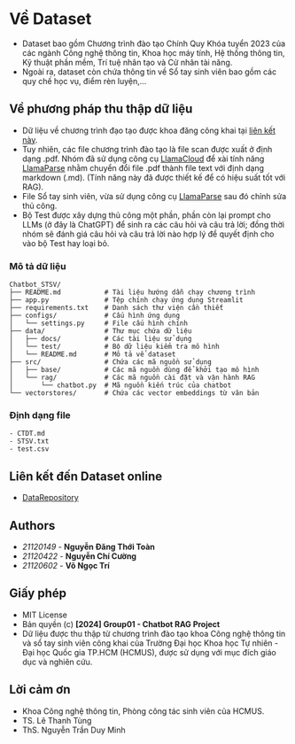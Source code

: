 # Về Dataset
* Dataset bao gồm Chương trình đào tạo Chính Quy Khóa tuyển 2023 của các ngành Công nghệ thông tin, Khoa học máy tính, Hệ thống thông tin, Kỹ thuật phần mềm, Trí tuệ nhân tạo và Cử nhân tài năng. 
* Ngoài ra, dataset còn chứa thông tin về Sổ tay sinh viên bao gồm các quy chế học vụ, điểm rèn luyện,...

## Về phương pháp thu thập dữ liệu

* Dữ liệu về chương trình đạo tạo được khoa đăng công khai tại [liên kết này](https://www.fit.hcmus.edu.vn/vn/Default.aspx?tabid=1284). 
* Tuy nhiên, các file chương trình đào tạo là file scan được xuất ở định dạng .pdf. Nhóm đã sử dụng công cụ [LlamaCloud](https://cloud.llamaindex.ai/) để xài tính năng [LlamaParse](https://cloud.llamaindex.ai/parse) nhằm chuyển đổi file .pdf thành file text với định dạng markdown (.md). (Tính năng này đã được thiết kế để có hiệu suất tốt với RAG).
* File Sổ tay sinh viên, vừa sử dụng công cụ [LlamaParse](https://cloud.llamaindex.ai/parse) sau đó chỉnh sửa thủ công.
* Bộ Test được xây dựng thủ công một phần, phần còn lại prompt cho LLMs (ở đây là ChatGPT) để sinh ra các câu hỏi và câu trả lời; đồng thời nhóm sẽ đánh giá câu hỏi và câu trả lời nào hợp lý để quyết định cho vào bộ Test hay loại bỏ.

### Mô tả dữ liệu


```plaintext
Chatbot_STSV/
├── README.md           # Tài liệu hướng dẫn chạy chương trình
├── app.py              # Tệp chính chạy ứng dụng Streamlit
├── requirements.txt    # Danh sách thư viện cần thiết
├── configs/            # Cấu hình ứng dụng
│   └── settings.py     # File cấu hình chính
├── data/               # Thư mục chứa dữ liệu
│   ├── docs/           # Các tài liệu sử dụng 
│   └── test/           # Bộ dữ liệu kiểm tra mô hình
│   └── README.md       # Mô tả về dataset
├── src/                # Chứa các mã nguồn sử dụng
│   ├── base/           # Các mã nguồn dùng để khởi tạo mô hình
│   └── rag/            # Các mã nguồn cài đặt và vận hành RAG
│       └── chatbot.py  # Mã nguồn kiến trúc của chatbot
└── vectorstores/       # Chứa các vector embeddings từ văn bản
```

### Định dạng file

```
- CTDT.md
- STSV.txt
- test.csv
```

## Liên kết đến Dataset online

* [DataRepository](https://www.kaggle.com/datasets)

## Authors

* *21120149* -  **Nguyễn Đăng Thới Toàn**
* *21120422* -  **Nguyễn Chí Cường**
* *21120602* - **Võ Ngọc Trí** 


## Giấy phép

- MIT License
- Bản quyền (c) **[2024] Group01 - Chatbot RAG Project**
- Dữ liệu được thu thập từ chương trình đào tạo khoa Công nghệ thông tin và sổ tay sinh viên công khai của Trường Đại học Khoa học Tự nhiên - Đại học Quốc gia TP.HCM (HCMUS), được sử dụng với mục đích giáo dục và nghiên cứu. 


## Lời cảm ơn

- Khoa Công nghệ thông tin, Phòng công tác sinh viên của HCMUS.
- TS. Lê Thanh Tùng
- ThS. Nguyễn Trần Duy Minh
